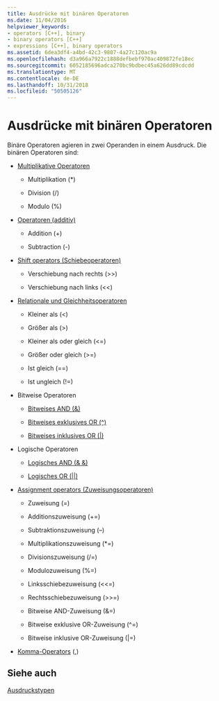 ```yaml
---
title: Ausdrücke mit binären Operatoren
ms.date: 11/04/2016
helpviewer_keywords:
- operators [C++], binary
- binary operators [C++]
- expressions [C++], binary operators
ms.assetid: 6dea3df4-a4bd-42c3-9807-4a27c120ac9a
ms.openlocfilehash: d3a966a7922c1888defbebf970ac409872fe18ec
ms.sourcegitcommit: 6052185696adca270bc9bdbec45a626dd89cdcdd
ms.translationtype: MT
ms.contentlocale: de-DE
ms.lasthandoff: 10/31/2018
ms.locfileid: "50505126"
---
```

# <a name="expressions-with-binary-operators"></a>Ausdrücke mit binären Operatoren

Binäre Operatoren agieren in zwei Operanden in einem Ausdruck. Die binären Operatoren sind:

- [Multiplikative Operatoren](../cpp/multiplicative-operators-and-the-modulus-operator.md)

   - Multiplikation (*)

   - Division (/)

   - Modulo (%)

- [Operatoren (additiv)](../cpp/additive-operators-plus-and.md)

   - Addition (+)

   - Subtraction (-)

- [Shift operators (Schiebeoperatoren)](../cpp/left-shift-and-right-shift-operators-input-and-output.md)

   - Verschiebung nach rechts (>>)

   - Verschiebung nach links (<<)

- [Relationale und Gleichheitsoperatoren](../cpp/relational-operators-equal-and-equal.md)

   - Kleiner als (\<)

   - Größer als (>)

   - Kleiner als oder gleich (\<=)

   - Größer oder gleich (>=)

   - Ist gleich (==)

   - Ist ungleich (!=)

- Bitweise Operatoren

   - [Bitweises AND (&)](../cpp/bitwise-and-operator-amp.md)

   - [Bitweises exklusives OR (^)](../cpp/bitwise-exclusive-or-operator-hat.md)

   - [Bitweises inklusives OR (&#124;)](../cpp/bitwise-inclusive-or-operator-pipe.md)

- Logische Operatoren

   - [Logisches AND (& &)](../cpp/logical-and-operator-amp-amp.md)

   - [Logisches OR (&#124;&#124;)](../cpp/logical-or-operator-pipe-pipe.md)

- [Assignment operators (Zuweisungsoperatoren)](../cpp/assignment-operators.md)

   - Zuweisung (=)

   - Additionszuweisung (+=)

   - Subtraktionszuweisung (–)

   - Multiplikationszuweisung (*=)

   - Divisionszuweisung (/=)

   - Modulozuweisung (%=)

   - Linksschiebezuweisung (<\<=)

   - Rechtsschiebezuweisung (>>=)

   - Bitweise AND-Zuweisung (&=)

   - Bitweise exklusive OR-Zuweisung (^=)

   - Bitweise inklusive OR-Zuweisung (&#124;=)

- [Komma-Operators](../cpp/comma-operator.md) (,)

## <a name="see-also"></a>Siehe auch

[Ausdruckstypen](../cpp/types-of-expressions.md)